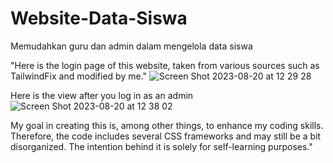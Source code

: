 
# Website-Data-Siswa
Memudahkan guru dan admin dalam mengelola data siswa


"Here is the login page of this website, taken from various sources such as TailwindFix and modified by me."
![Screen Shot 2023-08-20 at 12 29 28](https://github.com/Wafaabdullah4/Website-Data-Siswa/assets/121046576/278ac5f4-a0af-48d2-a32f-85fce9f69c38)

Here is the view after you log in as an admin
![Screen Shot 2023-08-20 at 12 38 02](https://github.com/Wafaabdullah4/Website-Data-Siswa/assets/121046576/836b2391-9ec7-49b6-beb9-f7075c0a01af)




My goal in creating this is, among other things, to enhance my coding skills. Therefore, the code includes several CSS frameworks and may still be a bit disorganized. The intention behind it is solely for self-learning purposes."
